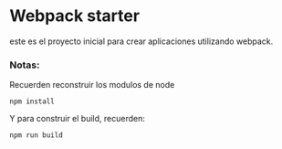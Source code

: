 # Webpack starter

este es el proyecto inicial para crear aplicaciones utilizando webpack.


### Notas:
Recuerden reconstruir los modulos de node
```
npm install
```

Y para construir el build, recuerden:

```
npm run build
```